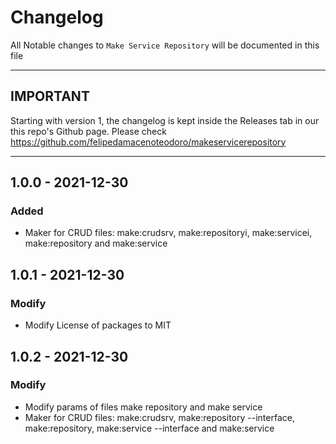 # Changelog

All Notable changes to `Make Service Repository` will be documented in this file

------------
IMPORTANT
------------

Starting with version 1, the changelog is kept inside the Releases tab in our this repo's Github page. Please check https://github.com/felipedamacenoteodoro/makeservicerepository

------------

## 1.0.0 - 2021-12-30

### Added
- Maker for CRUD files: make:crudsrv, make:repositoryi, make:servicei, make:repository and make:service

## 1.0.1 - 2021-12-30

### Modify
- Modify License of packages to MIT

## 1.0.2 - 2021-12-30

### Modify
- Modify params of files make repository and make service
- Maker for CRUD files: make:crudsrv, make:repository --interface, make:repository, make:service --interface and make:service
